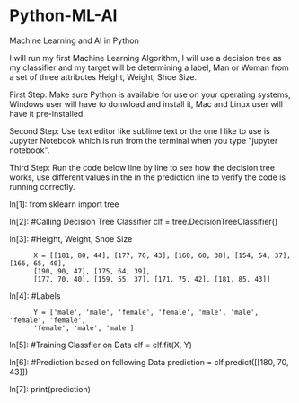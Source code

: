 # Python-ML-AI
Machine Learning and AI in Python

I will run my first Machine Learning Algorithm, I will use a decision tree as my classifier and my target will be determining a label, Man or Woman from a set of three attributes Height, Weight, Shoe Size.

First Step: Make sure Python is available for use on your operating systems, Windows user will have to donwload and install it, Mac and Linux user will have it pre-installed.

Second Step: Use text editor like sublime text or the one I like to use is Jupyter Notebook which is run from the terminal when you type "jupyter notebook".

Third Step: Run the code below line by line to see how the decision tree works, use different values in the in the prediction line to verify the code is running correctly.




ln[1]:    from sklearn import tree
          
ln[2]:    #Calling Decision Tree Classifier
          clf = tree.DecisionTreeClassifier()

ln[3]:    #Height, Weight, Shoe Size
          
          X = [[181, 80, 44], [177, 70, 43], [160, 60, 38], [154, 54, 37], [166, 65, 40],
          [190, 90, 47], [175, 64, 39],
          [177, 70, 40], [159, 55, 37], [171, 75, 42], [181, 85, 43]]

ln[4]:    #Labels
          
          Y = ['male', 'male', 'female', 'female', 'male', 'male', 'female', 'female',
          'female', 'male', 'male']

ln[5]:    #Training Classfier on Data 
          clf = clf.fit(X, Y)

ln[6]:    #Prediction based on following Data
          prediction = clf.predict([[180, 70, 43]])
      
ln[7]:    print(prediction)
